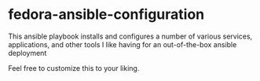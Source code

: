 # fedora-ansible-configuration
This ansible playbook installs and configures a number of various services, applications, and other tools I like having for an out-of-the-box ansible deployment

Feel free to customize this to your liking.
